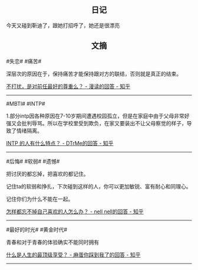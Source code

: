 ## <center>日记</center>

今天又碰到靳迪了，跟她打招呼了，她还是很漂亮

## <center>文摘</center>

#失恋# #痛苦#

深层次的原因在于，保持痛苦才能保持跟对方的联结，否则就是真正的结束。

[不打扰，是对前任最好的尊重么？ - 漫读的回答 - 知乎](https://www.zhihu.com/question/437795198/answer/3355763072)

---

#MBTI# #INTP#

1.部分intp因各种原因在7-10岁期间遭遇校园孤立，但是在家庭中由于父母非常好强又会批判辱骂。所以在学校里受到欺负，在家又要装出不让父母察觉的样子，导致了情绪隔离。

[INTP 的人有什么特点？ - DTrMe的回答 - 知乎](https://www.zhihu.com/question/273926326/answer/2196822874)

---

#后悔# #软弱# #遗憾#

把讨厌的都忘掉，把喜欢的都记住。

记住ta的软弱和挣扎，下次碰到这样的人，你可以更加敏锐、富有耐心和同理心。

记住你们为什么不能在一起。

[怎样都忘不掉自己喜欢的人怎么办？ - nell nell的回答 - 知乎](https://www.zhihu.com/question/441535705/answer/1735536818)

---

#最好的时光# #黄金时代#

青春和对于青春的体验确实不能同时拥有

[什么是人生的最顶级享受？ - 麻蛋你踩到我了的回答 - 知乎](https://www.zhihu.com/question/538449801/answer/2869608249)

---
